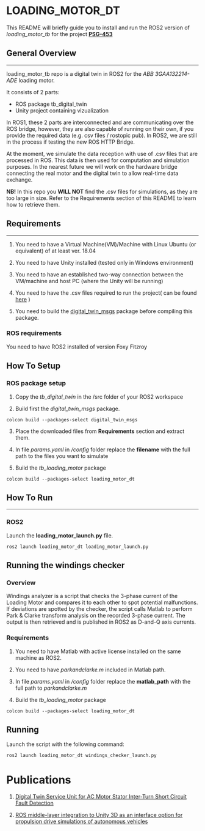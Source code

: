 # LOADING_MOTOR_DT

This README will briefly guide you to install and run the ROS2 version of *loading_motor_tb* for the project [**PSG-453**](https://www.etis.ee/Portal/Projects/Display/72b66c74-e911-49c3-ac6a-6716f9e72ba5?lang=ENG)
## General Overview
****

loading_motor_tb repo is a digital twin in ROS2 for the *ABB 3GAA132214-ADE* loading motor.

It consists of 2 parts:
- ROS package tb_digital_twin
- Unity project containing vizualization

In ROS1, these 2 parts are interconnected and are communicating over the ROS bridge, however, they are also capable of running on their own, if you provide the required data (e.g. csv files / rostopic pub). In ROS2, we are still in the process if testing the new ROS HTTP Bridge.

At the moment, we simulate the data reception with use of .csv files that are processed in ROS. This data is then used for computation and simulation purposes. In the nearest future we will work on the hardware bridge connecting the real motor and the digital twin to allow real-time data exchange.

**NB!** In this repo you **WILL NOT** find the .csv files for simulations, as they are too large in size. Refer to the Requirements section of this README to learn how to retrieve them.

## Requirements
****

1. You need to have a Virtual Machine(VM)/Machine with Linux Ubuntu (or equivalent) of at least ver. 18.04

2. You need to have Unity installed (tested only in Windows environment)

3. You need to have an established two-way connection between the VM/machine and host PC (where the Unity will be running)

4. You need to have the .csv files required to run the project( can be found [here](https://livettu.sharepoint.com/:f:/s/PSG453PUTprojectgroup/EiC93gX70itHoPBO5sS3aMMBApxqi6LMp3AXtNC7x-fKPA?e=0xOOCw) )

5. You need to build the [digital_twin_msgs](https://github.com/TalTech-PSG453/digital_twin_msgs) package before compiling this package.

### ROS requirements

You need to have ROS2 installed of version Foxy Fitzroy

## How To Setup

### ROS package setup

1. Copy the *tb_digital_twin* in the /src folder of your ROS2 workspace

2. Build first the *digital_twin_msgs* package.
```
colcon build --packages-select digital_twin_msgs
```
3. Place the downloaded files from **Requirements** section and extract them.

4. In file *params.yaml* in */config* folder replace the **filename** with the full path to the files you want to simulate

5. Build the *tb_loading_motor* package
```
colcon build --packages-select loading_motor_dt
```

## How To Run
****
### ROS2

Launch the **loading_motor_launch.py** file.

```
ros2 launch loading_motor_dt loading_motor_launch.py
```

## Running the windings checker

### Overview

Windings analyzer is a script that checks the 3-phase current of the Loading Motor and compares it to each other to spot potential malfunctions. If deviations are spotted by the checker, the script calls Matlab to perform Park & Clarke transform analysis on the recorded 3-phase current. The output is then retrieved and is published in ROS2 as D-and-Q axis currents.

### Requirements

1. You need to have Matlab with active license installed on the same machine as ROS2.

2. You need to have *parkandclarke.m* included in Matlab path.

3. In file *params.yaml* in */config* folder replace the **matlab_path** with the full path to *parkandclarke.m*

4. Build the *tb_loading_motor* package
```
colcon build --packages-select loading_motor_dt
```

## Running

Launch the script with the following command:

```
ros2 launch loading_motor_dt windings_checker_launch.py
```

# Publications 

1. [Digital Twin Service Unit for AC Motor Stator Inter-Turn Short Circuit Fault Detection](10.1109/IWED52055.2021.9376328)

2. [ROS middle-layer integration to Unity 3D as an interface option for propulsion drive simulations of autonomous vehicles](10.1088/1757-899X/1140/1/012008)